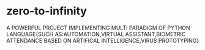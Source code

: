 # zero-to-infinity
A POWERFUL PROJECT IMPLEMENTING MULTI PARADIGM OF PYTHON LANGUAGE{SUCH AS:AUTOMATION,VIRTUAL ASSISTANT,BIOMETRIC ATTENDANCE BASED ON ARTIFICAL INTELLIGENCE,VIRUS PROTOTYPING}
